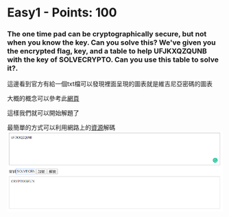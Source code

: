  
# Easy1 - Points: 100

### The one time pad can be cryptographically secure, but not when you know the key. Can you solve this? We've given you the encrypted flag, key, and a table to help UFJKXQZQUNB with the key of SOLVECRYPTO. Can you use this table to solve it?.

這邊看到官方有給一個txt檔可以發現裡面呈現的圖表就是維吉尼亞密碼的圖表

大概的概念可以參考此[網頁](https://zh.wikipedia.org/zh-tw/%E7%BB%B4%E5%90%89%E5%B0%BC%E4%BA%9A%E5%AF%86%E7%A0%81)

這樣我們就可以開始解題了

最簡單的方式可以利用網路上的[資源](https://www.qqxiuzi.cn/bianma/weijiniyamima.php)解碼
![image](https://github.com/bohsiang/CTF_practice/blob/master/picoCTF2019/picture/Easy1_1.PNG)

